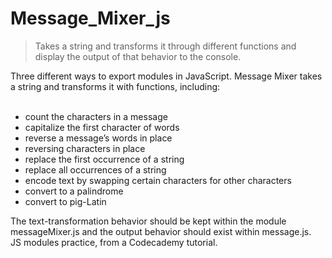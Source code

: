 # Message_Mixer_js

> Takes a string and transforms it through different functions and display the output of that behavior to the console.

<div>Three different ways to export modules in JavaScript.  Message Mixer takes a string and transforms it with functions, including:</div> </br>

<ul>
<li>count the characters in a message</li>
<li>capitalize the first character of words</li>
<li>reverse a message’s words in place</li>
<li>reversing characters in place</li>
<li>replace the first occurrence of a string</li>
<li>replace all occurrences of a string</li>
<li>encode text by swapping certain characters for other characters</li>
<li>convert to a palindrome</li>
<li>convert to pig-Latin</li>
</ul>
<div>The text-transformation behavior should be kept within the module messageMixer.js  and the output behavior should exist within message.js.</div>
<div>JS modules practice, from a Codecademy tutorial. </div>
